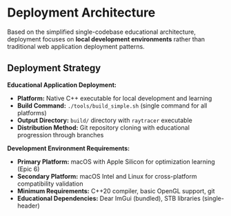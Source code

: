 # Deployment Architecture

Based on the simplified single-codebase educational architecture, deployment focuses on **local development environments** rather than traditional web application deployment patterns.

## Deployment Strategy

**Educational Application Deployment:**
- **Platform:** Native C++ executable for local development and learning
- **Build Command:** `./tools/build_simple.sh` (single command for all platforms)
- **Output Directory:** `build/` directory with `raytracer` executable
- **Distribution Method:** Git repository cloning with educational progression through branches

**Development Environment Requirements:**
- **Primary Platform:** macOS with Apple Silicon for optimization learning (Epic 6)
- **Secondary Platform:** macOS Intel and Linux for cross-platform compatibility validation
- **Minimum Requirements:** C++20 compiler, basic OpenGL support, git
- **Educational Dependencies:** Dear ImGui (bundled), STB libraries (single-header)
